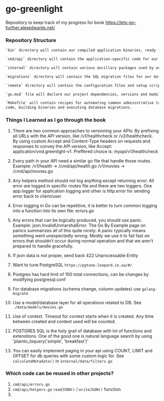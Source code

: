 # go-greenlight

Repository to keep track of my progress for book https://lets-go-further.alexedwards.net/

### Repository Structure

```bash
`bin` directory will contain our compiled application binaries, ready for deployment to a production server.

`cmd/api` directory will contain the application-specific code for our Greenlight API application. This includes the code for running the server, reading and writing HTTP requests, and managing authentication.

`internal` directory will contain various ancillary packages used by our API. It will contain the code for interacting with our database, doing data validation, sending emails and so on. Basically, any code which isn’t application-specific and can potentially be reused will live in here. Our Go code under cmd/api will import the packages in the internal directory (but never the other way around).

`migrations` directory will contain the SQL migration files for our database.

`remote` directory will contain the configuration files and setup scripts for our production server.

`go.mod` file will declare our project dependencies, versions and module path.

`Makefile` will contain recipes for automating common administrative tasks — like auditing our Go
code, building binaries and executing database migrations.
```

### Things I Learned as I go through the book

1. There are two common approaches to versioning your APIs:
   By prefixing all URLs with the API version, like /v1/healthcheck or /v2/healthcheck.
   By using custom Accept and Content-Type headers on requests and responses to convey the API version, like Accept: application/vnd.greenlight-v1.
   Preffered choice is: myapi/v1/healthcheck

1. Every path in your API need a similar go file that handle those routes. Example:
   /v1/health -> /cmd/api/health.go
   /v1/movies -> /cmd/api/movies.go

1. Any helpers method should not log anything except returning error. All error are logged in specific routes file and there are two loggers. One app.logger for application logging and other is http.error for sending error back to client/user

1. Error logging in Go can be repetitive, it is better to turn common logging into a function into its own file: errors.go

1. Any errors that can be logically produced, you should use panic. Example: json.InvalidUnmarshalError.
   The Go By Example page on panics summarizes all of this quite nicely:
   A panic typically means something went unexpectedly wrong. Mostly we use it to fail fast on errors that shouldn’t occur during normal operation and that we aren’t prepared to handle gracefully.

1. If json data is not proper, send back 422 Unprocessable Entity

1. Want to tune PostgreSQL `https://pgtune.leopard.in.ua/#/`

1. Postgres has hard limit of 100 total connections, can be changes by modifying postgresql.conf

1. For database migrations (schema change, column updates) use `golang-migrate`

1. Use a model/database layer for all operations related to DB. See `./data/models/movies.go`

1. Use of context. Timeout for context starts when it is created. Any time between created and context used will be counted.

1. POSTGRES SQL is the holy grail of database with lot of functions and extenstions. One of the good one is natural language search by using 'plainto_tsquery('simple', 'breakfast')'

1. You can easily implement paging in your api using COUNT, LIMIT and OFFSET for db queries with some custom logic for. See `calculateMetadata()` in `internal/data/filters.go`

### Which code can be reused in other projects?

1. `cmd/api/errors.go`
1. `cmd/api/helpers.go` `readJSON()` / `writeJSON()` function
1.
